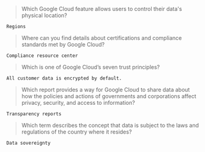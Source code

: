 > Which Google Cloud feature allows users to control their data's physical location?
```
Regions
```

> Where can you find details about certifications and compliance standards met by Google Cloud?
```
Compliance resource center
```

> Which is one of Google Cloud’s seven trust principles?
```
All customer data is encrypted by default.
```

> Which report provides a way for Google Cloud to share data about how the policies and actions of governments and corporations affect privacy, security, and access to information?
```
Transparency reports
```

> Which term describes the concept that data is subject to the laws and regulations of the country where it resides?
```
Data sovereignty
```
